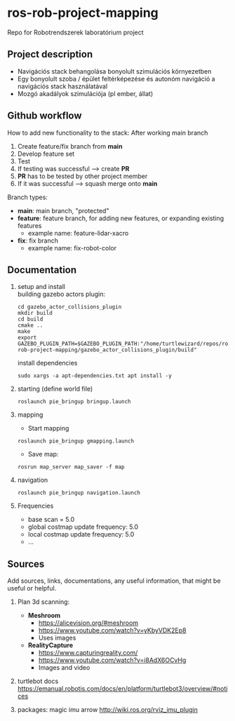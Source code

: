 # ros-rob-project-mapping
Repo for Robotrendszerek laboratórium project

## Project description
- Navigációs stack behangolása bonyolult szimulációs környezetben
- Egy bonyolult szoba / épület feltérképezése és autonóm navigáció a navigációs stack használatával
- Mozgó akadályok szimulációja (pl ember, állat)

## Github workflow
How to add new functionality to the stack:
After working main branch
1. Create feature/fix branch from **main**
2. Develop feature set
3. Test
4. If testing was successful --> create **PR**
5. **PR** has to be tested by other project member
6. If it was successful --> squash merge onto **main**

Branch types:
- **main**: main branch, "protected"
- **feature**: feature branch, for adding new features, or expanding existing features
    - example name: feature-lidar-xacro
- **fix**: fix branch
    - example name: fix-robot-color

## Documentation
1. setup and install  
    building gazebo actors plugin:
    ```
    cd gazebo_actor_collisions_plugin
    mkdir build
    cd build
    cmake ..
    make
    export GAZEBO_PLUGIN_PATH=$GAZEBO_PLUGIN_PATH:"/home/turtlewizard/repos/ros-rob-project-mapping/gazebo_actor_collisions_plugin/build"
    ```
    install dependencies
    ```
    sudo xargs -a apt-dependencies.txt apt install -y
    ```

2. starting (define world file)
    ```
    roslaunch pie_bringup bringup.launch
    ```

3. mapping  
    - Start mapping
    ```
    roslaunch pie_bringup gmapping.launch
    ```
    - Save map:
    ```
    rosrun map_server map_saver -f map
    ```

4. navigation
    ```
    roslaunch pie_bringup navigation.launch
    ```

5. Frequencies  
    - base scan = 5.0  
    - global costmap update frequency: 5.0
    - local costmap update frequency: 5.0
    - ...


## Sources
Add sources, links, documentations, any useful information, that might be useful or helpful.
1. Plan 3d scanning:
    - **Meshroom**
        - https://alicevision.org/#meshroom
        - https://www.youtube.com/watch?v=yKbyVDK2Ep8
        - Uses images
    - **RealityCapture**
        - https://www.capturingreality.com/
        - https://www.youtube.com/watch?v=i8AdX6OCvHg
        - Images and video

2. turtlebot docs
https://emanual.robotis.com/docs/en/platform/turtlebot3/overview/#notices

3. packages:
magic imu arrow
http://wiki.ros.org/rviz_imu_plugin